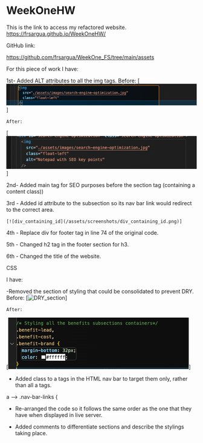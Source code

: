 # WeekOneHW

This is the link to access my refactored website.
https://frsargua.github.io/WeekOneHW/

GitHub link:

https://github.com/frsargua/WeekOne_FS/tree/main/assets

For this piece of work I have:

1st- Added ALT attributes to all the img tags.
Before:
[![img_tag_without_alt](/assets/screenshots/img_tag_without_alt.png)]

    After:
[![img_tag_with_alt](/assets/screenshots/img_tag_with_alt.png)]

2nd- Added main tag for SEO purposes before the section tag (containing a content class))

3rd - Added id attribute to the subsection so its nav bar link would redirect to the correct area.

    [![div_containing_id](/assets/screenshots/div_containing_id.png)]

4th - Replace div for footer tag in line 74 of the original code.

5th - Changed h2 tag in the footer section for h3.

6th - Changed the title of the website.

CSS

I have:

-Removed the section of styling that could be consolidated to prevent DRY.
    Before:
[![DRY_section](/assets/screenshots/DRY-section.png)]

    After:
[![fixed_DRY_section](/assets/screenshots/fixed_DRY_section.png)]

- Added class to a tags in the HTML nav bar to target them only, rather than all a tags.

a --> .nav-bar-links {

- Re-arranged the code so it follows the same order as the one that they have when displayed in live server.

- Added comments to differentiate sections and describe the stylings taking place.